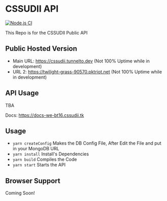 # CSSUDII API
[![Node.js CI](https://github.com/CSSUDII/public/actions/workflows/node.js.yml/badge.svg)](https://github.com/CSSUDII/public/actions/workflows/node.js.yml)

This Repo is for the CSSUDII Public API

## Public Hosted Version
- Main URL: https://cssudii.tunnelto.dev (Not 100% Uptime while in development)
- URL 2: https://twilight-grass-90570.pktriot.net (Not 100% Uptime while in development)

## API Usage
 TBA

 Docs: https://docs-we-bt16.cssudii.tk

## Usage
- `yarn createConfig` Makes the DB Config File, After Edit the File and put in your MongoDB URL
- `yarn install` Install's Dependencies
- `yarn build` Compiles the Code
- `yarn start` Starts the API

## Browser Support
Coming Soon!